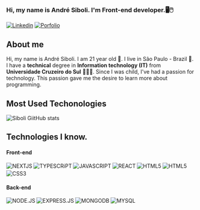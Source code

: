 ### Hi, my name is André Siboli. I'm Front-end developer.🖥️🖱️

[![Linkedin](https://img.shields.io/badge/LinkedIn-0077B5?style=for-the-badge&logo=linkedin&logoColor=white)](https://www.linkedin.com/in/andr%C3%A9-siboli-81b969244/) 
[![Porfolio](https://img.shields.io/badge/PORTFOLIO-000000?style=for-the-badge&logo=About.me&logoColor=white)](https://andresiboli.github.io/portfolio/)

## About me

Hi, my name is André Siboli. I am 21 year old 📅. I live in São Paulo - Brazil 📍. I have a **technical** degree in **Information technology (IT)** from **Universidade Cruzeiro do Sul** 👨🏻‍🎓. Since I was child, I've had a passion for technology. This passion gave me the desire to learn more about programming.

## Most Used Techonologies

![Siboli GiitHub stats](https://github-readme-stats.vercel.app/api/top-langs/?username=AndreSiboli&layout=donut&theme=dracula)


## Technologies I know.

#### Front-end

<div style="display: flex; flex-wrap: wrap; gap: 0.25em;">

<img align="center" src="https://img.shields.io/badge/Next-black?style=for-the-badge&logo=next.js&logoColor=white" alt='NEXTJS'/>
<img align="center" src="https://img.shields.io/badge/TypeScript-007ACC?style=for-the-badge&logo=typescript&logoColor=white" alt='TYPESCRiPT'/>
<img align="center" src="https://img.shields.io/badge/JavaScript-F7DF1E?style=for-the-badge&logo=javascript&logoColor=black" alt='JAVASCRIPT'/>
<img align="center" src="https://img.shields.io/badge/React-20232A?style=for-the-badge&logo=react&logoColor=61DAFB" alt='REACT'/>
<img align="center" src="https://img.shields.io/badge/Sass-CC6699?style=for-the-badge&logo=sass&logoColor=white" alt='HTML5'/>
<img align="center" src="https://img.shields.io/badge/HTML5-E34F26?style=for-the-badge&logo=html5&logoColor=white" alt='HTML5'/> <img align="center" src="https://img.shields.io/badge/CSS3-1572B6?style=for-the-badge&logo=css3&logoColor=white" alt='CSS3'/>
    
</div>

#### Back-end
<div style="display: flex; flex-wrap: wrap; gap: 0.25em;">
<img align="center" src="https://img.shields.io/badge/Node.js-43853D?style=for-the-badge&logo=node.js&logoColor=white" alt='NODE.JS'/>
<img align="center" src="https://img.shields.io/badge/Express.js-404D59?style=for-the-badge" alt='EXPRESS.JS'/>
<img align="center" src="https://img.shields.io/badge/MongoDB-4EA94B?style=for-the-badge&logo=mongodb&logoColor=white" alt='MONGODB'/>
<img align="center" src="https://img.shields.io/badge/MySQL-00000F?style=for-the-badge&logo=mysql&logoColor=white" alt='MYSQL'/>

</div>
